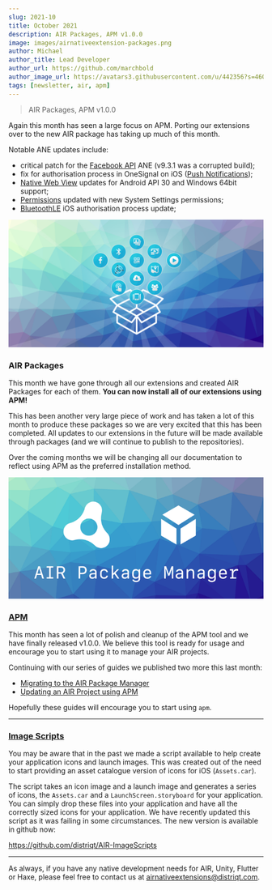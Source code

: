 ```yaml
---
slug: 2021-10
title: October 2021
description: AIR Packages, APM v1.0.0
image: images/airnativeextension-packages.png
author: Michael
author_title: Lead Developer
author_url: https://github.com/marchbold
author_image_url: https://avatars3.githubusercontent.com/u/442356?s=460&v=4
tags: [newsletter, air, apm]
---
```


> AIR Packages, APM v1.0.0

Again this month has seen a large focus on APM. Porting our extensions over to the new AIR package has taking up much of this month.

Notable ANE updates include:
- critical patch for the [Facebook API](https://airnativeextensions.com/extension/com.distriqt.FacebookAPI) ANE (v9.3.1 was a corrupted build);
- fix for authorisation process in OneSignal on iOS ([Push Notifications](https://airnativeextensions.com/extension/com.distriqt.PushNotifications));
- [Native Web View](https://airnativeextensions.com/extension/com.distriqt.NativeWebView) updates for Android API 30 and Windows 64bit support;
- [Permissions](https://airnativeextensions.com/extension/com.distriqt.Permissions) updated with new System Settings permissions;
- [BluetoothLE](https://airnativeextensions.com/extension/com.distriqt.BluetoothLE) iOS authorisation process update;


<!--truncate-->

![](images/airnativeextension-packages.png)

### AIR Packages

This month we have gone through all our extensions and created AIR Packages for each of them. **You can now install all of our extensions using APM!**

This has been another very large piece of work and has taken a lot of this month to produce these packages so we are very excited that this has been completed. All updates to our extensions in the future will be made available through packages (and we will continue to publish to the repositories).

Over the coming months we will be changing all our documentation to reflect using APM as the preferred installation method.


![](images/airpackagemanager.png)

### [APM](https://github.com/airsdk/apm)

This month has seen a lot of polish and cleanup of the APM tool and we have finally released v1.0.0. We believe this tool is ready for usage and encourage you to start using it to manage your AIR projects.

Continuing with our series of guides we published two more this last month:
- [Migrating to the AIR Package Manager](https://medium.com/airnativeextensions/migrating-to-the-air-package-manager-7ed4794215d9)
- [Updating an AIR Project using APM](https://medium.com/airnativeextensions/updating-an-air-project-using-apm-b476ea23d577)

Hopefully these guides will encourage you to start using `apm`.

---

### [Image Scripts](https://github.com/distriqt/AIR-ImageScripts)

You may be aware that in the past we made a script available to help create your application icons and launch images. This was created out of the need to start providing an asset catalogue version of icons for iOS (`Assets.car`).

The script takes an icon image and a launch image and generates a series of icons, the `Assets.car` and a `LaunchScreen.storyboard` for your application. You can simply drop these files into your application and have all the correctly sized icons for your application.
We have recently updated this script as it was failing in some circumstances. The new version is available in github now:

https://github.com/distriqt/AIR-ImageScripts


---

As always, if you have any native development needs for AIR, Unity, Flutter or Haxe, please feel free to contact us at [airnativeextensions@distriqt.com](mailto:airnativeextensions@distriqt.com).
